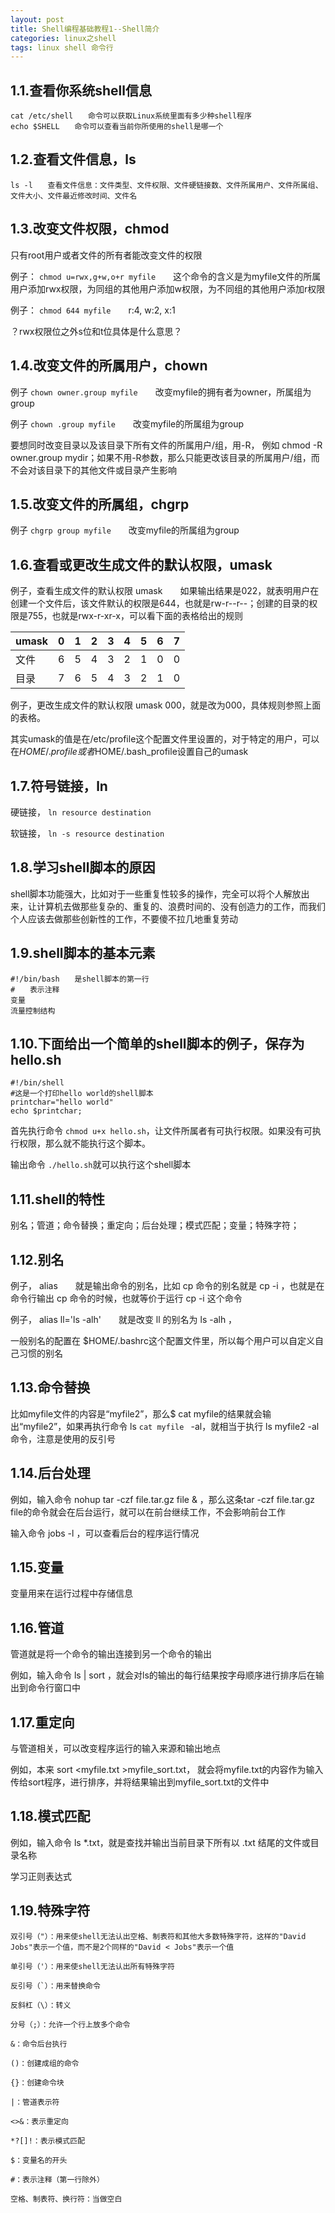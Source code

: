 ```yaml
---
layout: post
title: Shell编程基础教程1--Shell简介
categories: linux之shell
tags: linux shell 命令行
---
```



1.1.查看你系统shell信息
------

    cat /etc/shell　　命令可以获取Linux系统里面有多少种shell程序
    echo $SHELL　　命令可以查看当前你所使用的shell是哪一个

1.2.查看文件信息，ls
-----

    ls -l　　查看文件信息：文件类型、文件权限、文件硬链接数、文件所属用户、文件所属组、文件大小、文件最近修改时间、文件名

1.3.改变文件权限，chmod
----

只有root用户或者文件的所有者能改变文件的权限

例子： `chmod u=rwx,g+w,o+r myfile`　　这个命令的含义是为myfile文件的所属用户添加rwx权限，为同组的其他用户添加w权限，为不同组的其他用户添加r权限

例子： `chmod 644 myfile`　　r:4, w:2, x:1　　

？rwx权限位之外s位和t位具体是什么意思？

1.4.改变文件的所属用户，chown
-----

例子 `chown owner.group myfile`　　改变myfile的拥有者为owner，所属组为group

例子 `chown .group myfile`　　改变myfile的所属组为group

要想同时改变目录以及该目录下所有文件的所属用户/组，用-R， 例如 chmod -R owner.group mydir；如果不用-R参数，那么只能更改该目录的所属用户/组，而不会对该目录下的其他文件或目录产生影响

1.5.改变文件的所属组，chgrp
-----

例子 `chgrp group myfile`　　改变myfile的所属组为group

1.6.查看或更改生成文件的默认权限，umask
-----

例子，查看生成文件的默认权限 umask　　如果输出结果是022，就表明用户在创建一个文件后，该文件默认的权限是644，也就是rw-r--r--；创建的目录的权限是755，也就是rwx-r-xr-x，可以看下面的表格给出的规则

| umask | 0 | 1 | 2 | 3 | 4 | 5 | 6 | 7 |  
| ----- |---|---|---|---|---|---|---|---|  
|  文件  | 6 | 5 | 4 | 3 | 2 | 1 | 0 | 0 | 
|  目录  | 7 | 6 | 5 | 4 | 3 | 2 | 1 | 0 | 

例子，更改生成文件的默认权限 umask 000，就是改为000，具体规则参照上面的表格。

其实umask的值是在/etc/profile这个配置文件里设置的，对于特定的用户，可以在$HOME/.profile或者$HOME/.bash_profile设置自己的umask

1.7.符号链接，ln
-------

硬链接， `ln resource destination`

软链接， `ln -s resource destination`

1.8.学习shell脚本的原因
-----

shell脚本功能强大，比如对于一些重复性较多的操作，完全可以将个人解放出来，让计算机去做那些复杂的、重复的、浪费时间的、没有创造力的工作，而我们个人应该去做那些创新性的工作，不要傻不拉几地重复劳动

1.9.shell脚本的基本元素
-----

    #!/bin/bash　　是shell脚本的第一行
    #　　表示注释
    变量
    流量控制结构

1.10.下面给出一个简单的shell脚本的例子，保存为hello.sh
------

    #!/bin/shell
    #这是一个打印hello world的shell脚本
    printchar="hello world"
    echo $printchar;
    
首先执行命令 `chmod u+x hello.sh`，让文件所属者有可执行权限。如果没有可执行权限，那么就不能执行这个脚本。

输出命令 `./hello.sh`就可以执行这个shell脚本

1.11.shell的特性
-----

别名；管道；命令替换；重定向；后台处理；模式匹配；变量；特殊字符；

1.12.别名
-----

例子， alias　　就是输出命令的别名，比如 cp 命令的别名就是 cp -i ，也就是在命令行输出 cp 命令的时候，也就等价于运行 cp -i 这个命令

例子， alias ll='ls -alh'　　就是改变 ll 的别名为 ls -alh ，

一般别名的配置在 $HOME/.bashrc这个配置文件里，所以每个用户可以自定义自己习惯的别名

1.13.命令替换
-----

比如myfile文件的内容是“myfile2”，那么$ cat myfile的结果就会输出“myfile2”，如果再执行命令 ls `cat myfile ` -al，就相当于执行 ls myfile2 -al 命令，注意是使用的反引号

1.14.后台处理
-----

例如，输入命令 nohup tar -czf file.tar.gz file & ，那么这条tar -czf file.tar.gz file的命令就会在后台运行，就可以在前台继续工作，不会影响前台工作

输入命令 jobs -l ，可以查看后台的程序运行情况

1.15.变量
------

变量用来在运行过程中存储信息

1.16.管道
-----

管道就是将一个命令的输出连接到另一个命令的输出

例如，输入命令 ls | sort ，就会对ls的输出的每行结果按字母顺序进行排序后在输出到命令行窗口中

1.17.重定向
-----

与管道相关，可以改变程序运行的输入来源和输出地点

例如，本来 sort <myfile.txt >myfile_sort.txt， 就会将myfile.txt的内容作为输入传给sort程序，进行排序，并将结果输出到myfile_sort.txt的文件中

1.18.模式匹配
------

例如，输入命令 ls *.txt，就是查找并输出当前目录下所有以 .txt 结尾的文件或目录名称

学习正则表达式

1.19.特殊字符
------

    双引号（"）：用来使shell无法认出空格、制表符和其他大多数特殊字符，这样的"David Jobs"表示一个值，而不是2个同样的"David < Jobs"表示一个值
    
    单引号（'）：用来使shell无法认出所有特殊字符
    
    反引号（`）：用来替换命令
    
    反斜杠（\）：转义
    
    分号（;）：允许一个行上放多个命令
    
    &：命令后台执行
    
    ()：创建成组的命令
    
    {}：创建命令块
    
    |：管道表示符
    
    <>&：表示重定向
    
    *?[]!：表示模式匹配
    
    $：变量名的开头
    
    #：表示注释（第一行除外）
    
    空格、制表符、换行符：当做空白